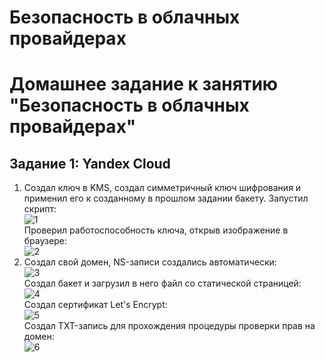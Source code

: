 # Безопасность в облачных провайдерах
# Домашнее задание к занятию "Безопасность в облачных провайдерах"

## Задание 1: Yandex Cloud
  1. Создал ключ в KMS, создал симметричный ключ шифрования и применил его к созданному в прошлом задании бакету. Запустил скрипт:  
     ![1](https://github.com/user-attachments/assets/f29d68be-5d61-42c6-b620-0a645d2d6553)  
     Проверил работоспособность ключа, открыв изображение в браузере:  
     ![2](https://github.com/user-attachments/assets/0569e892-e80f-42f5-a7ff-1a1e606e49af)  
  2. Создал свой домен, NS-записи создались автоматически:  
     ![3](https://github.com/user-attachments/assets/77b09d0c-6b4e-4dcb-aeb7-80e92d2426dd)  
     Создал бакет и загрузил в него файл со статической страницей:  
     ![4](https://github.com/user-attachments/assets/38e233c4-a6f0-478d-8525-15786eaa2e5d)  
     Создал сертификат Let's Encrypt:  
     ![5](https://github.com/user-attachments/assets/326d8868-c540-4dda-96b7-ba3f850ff5b8)  
     Создал TXT-запись для прохождения процедуры проверки прав на домен:  
     ![6](https://github.com/user-attachments/assets/e9877910-fde0-499b-a508-9235570128a4)  





